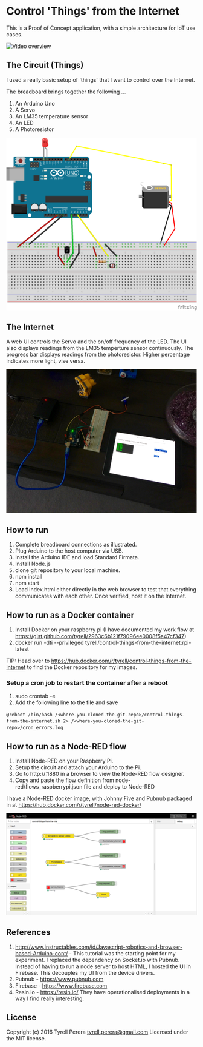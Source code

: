 # Control 'Things' from the Internet
This is a Proof of Concept application, with a simple architecture for IoT use cases.

[![Video overview](https://img.youtube.com/vi/F-WoFkbe0uc/0.jpg)](https://youtu.be/F-WoFkbe0uc "Video overview")


## The Circuit (Things)
I used a really basic setup of 'things' that I want to control over the Internet.

The breadboard brings together the following ...

 1. An Arduino Uno 
 2. A Servo
 3. An LM35 temperature sensor
 4. An LED
 5. A Photoresistor
 
![Things circuit diagram](https://raw.githubusercontent.com/tyrell/control-things-from-the-internet/master/circuit/control-things-from-the-internet.png?token=AAvfoaqXHQMVUwF-9Udk3l76xka8WGh7ks5XQXsywA%3D%3D "Things circuit diagram")
 

## The Internet
A web UI controls the Servo and the on/off frequency of the LED. The UI also displays readings from the LM35 temperture sensor continuously. The progress bar displays readings from the photoresistor. Higher percentage indicates more light, vise versa.

![Demo Photo](https://raw.githubusercontent.com/tyrell/control-things-from-the-internet/master/circuit/demo-picture.png?token=AAvfoVpTcZUJIrivKJXv5XW9WqM2mEiJks5XQXtEwA%3D%3D "Demo Photo")


## How to run
1. Complete breadboard connections as illustrated.
2. Plug Arduino to the host computer via USB.
3. Install the Arduino IDE and load Standard Firmata.
4. Install Node.js  
5. clone git repository to your local machine.
6. npm install
7. npm start
6. Load index.html either directly in the web browser to test that everything communicates with each other. Once verified, host it on the Internet.

## How to run as a Docker container
1. Install Docker on your raspberry pi (I have documented my work flow at https://gist.github.com/tyrell/2963c6b121f79096ee0008f5a47cf347)
2. docker run -dti --privileged tyrell/control-things-from-the-internet:rpi-latest

TIP: Head over to https://hub.docker.com/r/tyrell/control-things-from-the-internet to find the Docker repository for my images.

### Setup a cron job to restart the container after a reboot
1. sudo crontab -e
2. Add the following line to the file and save

`@reboot /bin/bash /<where-you-cloned-the-git-repo>/control-things-from-the-internet.sh 2> /<where-you-cloned-the-git-repo>/cron_errors.log`

## How to run as a Node-RED flow
1. Install Node-RED on your Raspberry Pi.
2. Setup the circuit and attach your Arduino to the Pi.
3. Go to http://<your-pi-ip-address>:1880 in a browser to view the Node-RED flow designer.
4. Copy and paste the flow definition from node-red/flows_raspberrypi.json file and deploy to Node-RED

I have a Node-RED docker image, with Johnny Five and Pubnub packaged in at https://hub.docker.com/r/tyrell/node-red-docker/ 

![Node-RED Flow](https://raw.githubusercontent.com/tyrell/control-things-from-the-internet/master/node-red/node-red.png?token=AAvfoVpTcZUJIrivKJXv5XW9WqM2mEiJks5XQXtEwA%3D%3D "Demo Photo")

## References
1. http://www.instructables.com/id/Javascript-robotics-and-browser-based-Arduino-cont/ - This tutorial was the starting point for my experiment. I replaced the dependency on Socket.io with Pubnub. Instead of having to run a node server to host HTML, I hosted the UI in Firebase. This decouples my UI from the device drivers.
2. Pubnub - https://www.pubnub.com
3. Firebase - https://www.firebase.com
4. Resin.io - https://resin.io/ They have operationalised deployments in a way I find really interesting.


## License
Copyright (c) 2016 Tyrell Perera <tyrell.perera@gmail.com>
Licensed under the MIT license.
